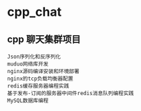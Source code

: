 # cpp_chat
## cpp 聊天集群项目
    Json序列化和反序列化
    muduo网络库开发
    nginx源码编译安装和环境部署
    nginx的tcp负载均衡器配置
    redis缓存服务器编程实践
    基于发布-订阅的服务器中间件redis消息队列编程实践
    MySQL数据库编程